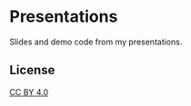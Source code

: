 # Presentations

Slides and demo code from my presentations.

## License

[CC BY 4.0](http://creativecommons.org/licenses/by/4.0/?ref=chooser-v1)

